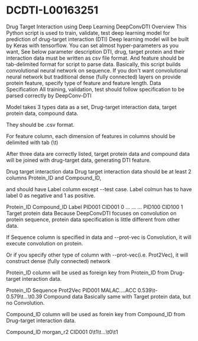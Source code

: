 # DCDTI-L00163251
Drug Target Interaction using Deep Learning
DeepConvDTI
Overview
This Python script is used to train, validate, test deep learning model for prediction of drug-target interaction (DTI) Deep learning model will be built by Keras with tensorflow. You can set almost hyper-parameters as you want, See below parameter description DTI, drug, target protein and their interaction data must be written as csv file format. And feature should be tab-delimited format for script to parse data. Basically, this script builds convolutional neural network on sequence. If you don't want convolutional neural network but traditional dense (fully connected) layers on provide protein feature, specify type of feature and feature length.
Data Specification
All training, validation, test should follow specification to be parsed correctly by DeepConv-DTI

Model takes 3 types data as a set, Drug-target interaction data, target protein data, compound data.

They should be .csv format.

For feature column, each dimension of features in columns should be delimited with tab (\t)

After three data are correctly listed, target protein data and compound data will be joined with drug-target data, generating DTI feature.

Drug target interaction data
Drug target interaction data should be at least 2 columns Protein_ID and Compound_ID,

and should have Label column except --test case. Label colmun has to have label 0 as negative and 1 as positive.

Protein_ID	Compound_ID	Label
PID001	CID001	0
...	...	...
PID100	CID100	1
Target protein data
Because DeepConvDTI focuses on convolution on protein sequence, protein data specification is little different from other data.

If Sequence column is specified in data and --prot-vec is Convolution, it will execute convolution on protein.

Or if you specify other type of column with --prot-vec(i.e. Prot2Vec), it will construct dense (fully connected) network

Protein_ID column will be used as foreign key from Protein_ID from Drug-target interaction data.

Protein_ID	Sequence	Prot2Vec
PID001	MALAC....ACC	0.539\t-0.579\t...\t0.39
Compound data
Basically same with Target protein data, but no Convolution.

Compound_ID column will be used as forein key from Compound_ID from Drug-target interaction data.

Compound_ID	morgan_r2
CID001	0\t1\t...\t0\t1
